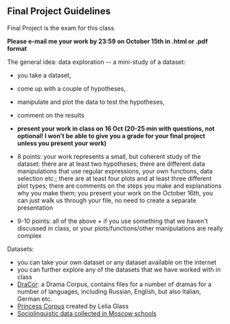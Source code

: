 ## Final Project Guidelines

Final Project is the exam for this class

**Please e-mail me your work by 23:59 on October 15th in .html or .pdf format**

The general idea: data exploration -- a mini-study of a dataset: 

+ you take a dataset, 
+ come up with a couple of hypotheses, 
+ manipulate and plot the data to test the hypotheses, 
+ comment on the results
+ **present your work in class on 16 Oct (20-25 min with questions, not optional! I won't be able to give you a grade for your final project unless you present your work)**

+ 8 points: your work represents a small, but coherent study of the dataset: there are at least two hypotheses; there are different data manipulations that use regular expressions, your own functions, data selection etc.; there are at least four plots and at least three different plot types; there are comments on the steps you make and explanations why you make them; you present your work on the October 16th, you can just walk us through your file, no need to create a separate presentation

+ 9-10 points: all of the above + if you use something that we haven't discussed in class, or your plots/functions/other manipulations are really complex

Datasets:

+ you can take your own dataset or any dataset available on the internet
+ you can further explore any of the datasets that we have worked with in class
+ [DraCor](https://dracor.org/): a Drama Corpus, contains files for a number of dramas for a number of languages, including Russian, English, but also Italian, German etc.
+ [Princess Corpus](https://drive.google.com/drive/folders/1vVkkpcZehzD5bOyoES5hM7hrO2SUpvWS) created by Lelia Glass
+ [Sociolinguistic data collected in Moscow schools](https://github.com/dashapopova/Intro-to-R/blob/main/HWs/Schools_results2016-17_6Mar2018.xlsx)
